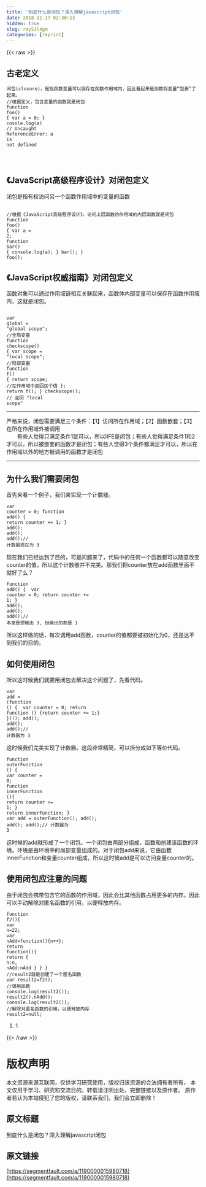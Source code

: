 ```yaml
---
title: '到底什么是闭包？深入理解javascript闭包' 
date: 2018-11-17 02:30:13
hidden: true
slug: ray53l4gm
categories: [reprint]
---
```


{{< raw >}}
<h2 id="articleHeader0">&#x53E4;&#x8001;&#x5B9A;&#x4E49;</h2><div class="widget-codetool" style="display:none"><div class="widget-codetool--inner"><span class="selectCode code-tool" data-toggle="tooltip" data-placement="top" title="" data-original-title="&#x5168;&#x9009;"></span> <span type="button" class="copyCode code-tool" data-toggle="tooltip" data-placement="top" data-clipboard-text="&#x95ED;&#x5305;(closure)&#xFF0C;&#x662F;&#x6307;&#x51FD;&#x6570;&#x53D8;&#x91CF;&#x53EF;&#x4EE5;&#x4FDD;&#x5B58;&#x5728;&#x51FD;&#x6570;&#x4F5C;&#x7528;&#x57DF;&#x5185;&#xFF0C;&#x56E0;&#x6B64;&#x770B;&#x8D77;&#x6765;&#x662F;&#x51FD;&#x6570;&#x5C06;&#x53D8;&#x91CF;&#x201C;&#x5305;&#x88F9;&#x201D;&#x4E86;&#x8D77;&#x6765;&#x3002;
//&#x6839;&#x636E;&#x5B9A;&#x4E49;&#xFF0C;&#x5305;&#x542B;&#x53D8;&#x91CF;&#x7684;&#x51FD;&#x6570;&#x5C31;&#x662F;&#x95ED;&#x5305;
function foo() {
    var a = 0;
}
cosole.log(a) 
// Uncaught ReferenceError: a is not defined

" title="" data-original-title="&#x590D;&#x5236;"></span> <span type="button" class="saveToNote code-tool" data-toggle="tooltip" data-placement="top" title="" data-original-title="&#x653E;&#x8FDB;&#x7B14;&#x8BB0;"></span></div></div><pre class="hljs oxygene"><code>&#x95ED;&#x5305;(closure)&#xFF0C;&#x662F;&#x6307;&#x51FD;&#x6570;&#x53D8;&#x91CF;&#x53EF;&#x4EE5;&#x4FDD;&#x5B58;&#x5728;&#x51FD;&#x6570;&#x4F5C;&#x7528;&#x57DF;&#x5185;&#xFF0C;&#x56E0;&#x6B64;&#x770B;&#x8D77;&#x6765;&#x662F;&#x51FD;&#x6570;&#x5C06;&#x53D8;&#x91CF;&#x201C;&#x5305;&#x88F9;&#x201D;&#x4E86;&#x8D77;&#x6765;&#x3002;
<span class="hljs-comment">//&#x6839;&#x636E;&#x5B9A;&#x4E49;&#xFF0C;&#x5305;&#x542B;&#x53D8;&#x91CF;&#x7684;&#x51FD;&#x6570;&#x5C31;&#x662F;&#x95ED;&#x5305;</span>
<span class="hljs-function"><span class="hljs-keyword">function</span> <span class="hljs-title">foo</span><span class="hljs-params">()</span> <span class="hljs-comment">{
    var a = 0;
}</span>
<span class="hljs-title">cosole</span>.<span class="hljs-title">log</span><span class="hljs-params">(a)</span> 
// <span class="hljs-title">Uncaught</span> <span class="hljs-title">ReferenceError</span>:</span> a <span class="hljs-keyword">is</span> <span class="hljs-keyword">not</span> defined

</code></pre><h2 id="articleHeader1">&#x300A;JavaScript&#x9AD8;&#x7EA7;&#x7A0B;&#x5E8F;&#x8BBE;&#x8BA1;&#x300B;&#x5BF9;&#x95ED;&#x5305;&#x5B9A;&#x4E49;</h2><p>&#x95ED;&#x5305;&#x662F;&#x6307;&#x6709;&#x6743;&#x8BBF;&#x95EE;&#x53E6;&#x4E00;&#x4E2A;&#x51FD;&#x6570;&#x4F5C;&#x7528;&#x57DF;&#x4E2D;&#x7684;&#x53D8;&#x91CF;&#x7684;&#x51FD;&#x6570;</p><div class="widget-codetool" style="display:none"><div class="widget-codetool--inner"><span class="selectCode code-tool" data-toggle="tooltip" data-placement="top" title="" data-original-title="&#x5168;&#x9009;"></span> <span type="button" class="copyCode code-tool" data-toggle="tooltip" data-placement="top" data-clipboard-text=" //&#x6839;&#x636E;&#x300A;JavaScript&#x9AD8;&#x7EA7;&#x7A0B;&#x5E8F;&#x8BBE;&#x8BA1;&#x300B;&#xFF0C;&#x8BBF;&#x95EE;&#x4E0A;&#x5C42;&#x51FD;&#x6570;&#x7684;&#x4F5C;&#x7528;&#x57DF;&#x7684;&#x5185;&#x5C42;&#x51FD;&#x6570;&#x5C31;&#x662F;&#x95ED;&#x5305;
function foo() {
    var a = 2;
    function bar() {
        console.log(a);
    }
    bar();
}
foo();
" title="" data-original-title="&#x590D;&#x5236;"></span> <span type="button" class="saveToNote code-tool" data-toggle="tooltip" data-placement="top" title="" data-original-title="&#x653E;&#x8FDB;&#x7B14;&#x8BB0;"></span></div></div><pre class="hljs javascript"><code> <span class="hljs-comment">//&#x6839;&#x636E;&#x300A;JavaScript&#x9AD8;&#x7EA7;&#x7A0B;&#x5E8F;&#x8BBE;&#x8BA1;&#x300B;&#xFF0C;&#x8BBF;&#x95EE;&#x4E0A;&#x5C42;&#x51FD;&#x6570;&#x7684;&#x4F5C;&#x7528;&#x57DF;&#x7684;&#x5185;&#x5C42;&#x51FD;&#x6570;&#x5C31;&#x662F;&#x95ED;&#x5305;</span>
<span class="hljs-function"><span class="hljs-keyword">function</span> <span class="hljs-title">foo</span>(<span class="hljs-params"></span>) </span>{
    <span class="hljs-keyword">var</span> a = <span class="hljs-number">2</span>;
    <span class="hljs-function"><span class="hljs-keyword">function</span> <span class="hljs-title">bar</span>(<span class="hljs-params"></span>) </span>{
        <span class="hljs-built_in">console</span>.log(a);
    }
    bar();
}
foo();
</code></pre><h2 id="articleHeader2">&#x300A;JavaScript&#x6743;&#x5A01;&#x6307;&#x5357;&#x300B;&#x5BF9;&#x95ED;&#x5305;&#x5B9A;&#x4E49;</h2><p>&#x51FD;&#x6570;&#x5BF9;&#x8C61;&#x53EF;&#x4EE5;&#x901A;&#x8FC7;&#x4F5C;&#x7528;&#x57DF;&#x94FE;&#x76F8;&#x4E92;&#x5173;&#x8054;&#x8D77;&#x6765;&#xFF0C;&#x51FD;&#x6570;&#x4F53;&#x5185;&#x90E8;&#x53D8;&#x91CF;&#x53EF;&#x4EE5;&#x4FDD;&#x5B58;&#x5728;&#x51FD;&#x6570;&#x4F5C;&#x7528;&#x57DF;&#x5185;&#xFF0C;&#x8FD9;&#x5C31;&#x662F;&#x95ED;&#x5305;&#x3002;</p><div class="widget-codetool" style="display:none"><div class="widget-codetool--inner"><span class="selectCode code-tool" data-toggle="tooltip" data-placement="top" title="" data-original-title="&#x5168;&#x9009;"></span> <span type="button" class="copyCode code-tool" data-toggle="tooltip" data-placement="top" data-clipboard-text=" var global = &quot;global scope&quot;; //&#x5168;&#x5C40;&#x53D8;&#x91CF;
function checkscope() {
    var scope = &quot;local scope&quot;; //&#x5C40;&#x90E8;&#x53D8;&#x91CF;
    function f() {
        return scope; //&#x5728;&#x4F5C;&#x7528;&#x57DF;&#x4E2D;&#x8FD4;&#x56DE;&#x8FD9;&#x4E2A;&#x503C;
    };
    return f();
}
checkscope(); // &#x8FD4;&#x56DE; &quot;local scope&quot;" title="" data-original-title="&#x590D;&#x5236;"></span> <span type="button" class="saveToNote code-tool" data-toggle="tooltip" data-placement="top" title="" data-original-title="&#x653E;&#x8FDB;&#x7B14;&#x8BB0;"></span></div></div><pre class="hljs php"><code> <span class="hljs-keyword">var</span> <span class="hljs-keyword">global</span> = <span class="hljs-string">&quot;global scope&quot;</span>; <span class="hljs-comment">//&#x5168;&#x5C40;&#x53D8;&#x91CF;</span>
<span class="hljs-function"><span class="hljs-keyword">function</span> <span class="hljs-title">checkscope</span><span class="hljs-params">()</span> </span>{
    <span class="hljs-keyword">var</span> scope = <span class="hljs-string">&quot;local scope&quot;</span>; <span class="hljs-comment">//&#x5C40;&#x90E8;&#x53D8;&#x91CF;</span>
    <span class="hljs-function"><span class="hljs-keyword">function</span> <span class="hljs-title">f</span><span class="hljs-params">()</span> </span>{
        <span class="hljs-keyword">return</span> scope; <span class="hljs-comment">//&#x5728;&#x4F5C;&#x7528;&#x57DF;&#x4E2D;&#x8FD4;&#x56DE;&#x8FD9;&#x4E2A;&#x503C;</span>
    };
    <span class="hljs-keyword">return</span> f();
}
checkscope(); <span class="hljs-comment">// &#x8FD4;&#x56DE; &quot;local scope&quot;</span></code></pre><hr><p>&#x4E25;&#x683C;&#x6765;&#x8BF4;&#xFF0C;&#x95ED;&#x5305;&#x9700;&#x8981;&#x6EE1;&#x8DB3;&#x4E09;&#x4E2A;&#x6761;&#x4EF6;&#xFF1A;&#x3010;1&#x3011;&#x8BBF;&#x95EE;&#x6240;&#x5728;&#x4F5C;&#x7528;&#x57DF;&#xFF1B;&#x3010;2&#x3011;&#x51FD;&#x6570;&#x5D4C;&#x5957;&#xFF1B;&#x3010;3&#x3011;&#x5728;&#x6240;&#x5728;&#x4F5C;&#x7528;&#x57DF;&#x5916;&#x88AB;&#x8C03;&#x7528;<br>&#x3000;&#x3000;&#x6709;&#x4E9B;&#x4EBA;&#x89C9;&#x5F97;&#x53EA;&#x6EE1;&#x8DB3;&#x6761;&#x4EF6;1&#x5C31;&#x53EF;&#x4EE5;&#xFF0C;&#x6240;&#x4EE5;IIFE&#x662F;&#x95ED;&#x5305;&#xFF1B;&#x6709;&#x4E9B;&#x4EBA;&#x89C9;&#x5F97;&#x6EE1;&#x8DB3;&#x6761;&#x4EF6;1&#x548C;2&#x624D;&#x53EF;&#x4EE5;&#xFF0C;&#x6240;&#x4EE5;&#x88AB;&#x5D4C;&#x5957;&#x7684;&#x51FD;&#x6570;&#x624D;&#x662F;&#x95ED;&#x5305;&#xFF1B;&#x6709;&#x4E9B;&#x4EBA;&#x89C9;&#x5F97;3&#x4E2A;&#x6761;&#x4EF6;&#x90FD;&#x6EE1;&#x8DB3;&#x624D;&#x53EF;&#x4EE5;&#xFF0C;&#x6240;&#x4EE5;&#x5728;&#x4F5C;&#x7528;&#x57DF;&#x4EE5;&#x5916;&#x7684;&#x5730;&#x65B9;&#x88AB;&#x8C03;&#x7528;&#x7684;&#x51FD;&#x6570;&#x624D;&#x662F;&#x95ED;&#x5305;</p><hr><h2 id="articleHeader3">&#x4E3A;&#x4EC0;&#x4E48;&#x6211;&#x4EEC;&#x9700;&#x8981;&#x95ED;&#x5305;</h2><p>&#x9996;&#x5148;&#x6765;&#x770B;&#x4E00;&#x4E2A;&#x4F8B;&#x5B50;&#xFF0C;&#x6211;&#x4EEC;&#x6765;&#x5B9E;&#x73B0;&#x4E00;&#x4E2A;&#x8BA1;&#x6570;&#x5668;&#x3002;</p><div class="widget-codetool" style="display:none"><div class="widget-codetool--inner"><span class="selectCode code-tool" data-toggle="tooltip" data-placement="top" title="" data-original-title="&#x5168;&#x9009;"></span> <span type="button" class="copyCode code-tool" data-toggle="tooltip" data-placement="top" data-clipboard-text="var counter = 0;
function add() {
   return counter += 1;
}
add();
add();
add();// &#x8BA1;&#x6570;&#x5668;&#x73B0;&#x5728;&#x4E3A; 3 
" title="" data-original-title="&#x590D;&#x5236;"></span> <span type="button" class="saveToNote code-tool" data-toggle="tooltip" data-placement="top" title="" data-original-title="&#x653E;&#x8FDB;&#x7B14;&#x8BB0;"></span></div></div><pre class="hljs dockerfile"><code>var counter = <span class="hljs-number">0</span>;
function <span class="hljs-keyword">add</span><span class="bash">() {
</span>   return counter += <span class="hljs-number">1</span>;
}
<span class="hljs-keyword">add</span><span class="bash">();
</span><span class="hljs-keyword">add</span><span class="bash">();
</span><span class="hljs-keyword">add</span><span class="bash">();// &#x8BA1;&#x6570;&#x5668;&#x73B0;&#x5728;&#x4E3A; 3 
</span></code></pre><p>&#x73B0;&#x5728;&#x6211;&#x4EEC;&#x5DF2;&#x7ECF;&#x8FBE;&#x5230;&#x4E86;&#x76EE;&#x7684;&#xFF0C;&#x53EF;&#x662F;&#x95EE;&#x9898;&#x6765;&#x4E86;&#xFF0C;&#x4EE3;&#x7801;&#x4E2D;&#x7684;&#x4EFB;&#x4F55;&#x4E00;&#x4E2A;&#x51FD;&#x6570;&#x90FD;&#x53EF;&#x4EE5;&#x968F;&#x610F;&#x6539;&#x53D8;counter&#x7684;&#x503C;&#xFF0C;&#x6240;&#x4EE5;&#x8FD9;&#x4E2A;&#x8BA1;&#x6570;&#x5668;&#x5E76;&#x4E0D;&#x5B8C;&#x7F8E;&#x3002;&#x90A3;&#x6211;&#x4EEC;&#x628A;counter&#x653E;&#x5728;add&#x51FD;&#x6570;&#x91CC;&#x9762;&#x4E0D;&#x5C31;&#x597D;&#x4E86;&#x4E48;&#xFF1F;</p><div class="widget-codetool" style="display:none"><div class="widget-codetool--inner"><span class="selectCode code-tool" data-toggle="tooltip" data-placement="top" title="" data-original-title="&#x5168;&#x9009;"></span> <span type="button" class="copyCode code-tool" data-toggle="tooltip" data-placement="top" data-clipboard-text="function add() {
    var counter = 0;
    return counter += 1;
} 
add();
add();
add();// &#x672C;&#x610F;&#x662F;&#x60F3;&#x8F93;&#x51FA; 3, &#x4F46;&#x8F93;&#x51FA;&#x7684;&#x90FD;&#x662F; 1
" title="" data-original-title="&#x590D;&#x5236;"></span> <span type="button" class="saveToNote code-tool" data-toggle="tooltip" data-placement="top" title="" data-original-title="&#x653E;&#x8FDB;&#x7B14;&#x8BB0;"></span></div></div><pre class="hljs dockerfile"><code>function <span class="hljs-keyword">add</span><span class="bash">() {
</span>    var counter = <span class="hljs-number">0</span>;
    return counter += <span class="hljs-number">1</span>;
} 
<span class="hljs-keyword">add</span><span class="bash">();
</span><span class="hljs-keyword">add</span><span class="bash">();
</span><span class="hljs-keyword">add</span><span class="bash">();// &#x672C;&#x610F;&#x662F;&#x60F3;&#x8F93;&#x51FA; 3, &#x4F46;&#x8F93;&#x51FA;&#x7684;&#x90FD;&#x662F; 1
</span></code></pre><p>&#x6240;&#x4EE5;&#x8FD9;&#x6837;&#x505A;&#x7684;&#x8BDD;&#xFF0C;&#x6BCF;&#x6B21;&#x8C03;&#x7528;add&#x51FD;&#x6570;&#xFF0C;counter&#x7684;&#x503C;&#x90FD;&#x8981;&#x88AB;&#x521D;&#x59CB;&#x5316;&#x4E3A;0&#xFF0C;&#x8FD8;&#x662F;&#x8FBE;&#x4E0D;&#x5230;&#x6211;&#x4EEC;&#x7684;&#x76EE;&#x7684;&#x3002;</p><h2 id="articleHeader4">&#x5982;&#x4F55;&#x4F7F;&#x7528;&#x95ED;&#x5305;</h2><p>&#x6240;&#x4EE5;&#x8FD9;&#x65F6;&#x5019;&#x6211;&#x4EEC;&#x5C31;&#x8981;&#x7528;&#x95ED;&#x5305;&#x53BB;&#x89E3;&#x51B3;&#x8FD9;&#x4E2A;&#x95EE;&#x9898;&#x4E86;&#xFF0C;&#x5148;&#x770B;&#x4EE3;&#x7801;&#x3002;</p><div class="widget-codetool" style="display:none"><div class="widget-codetool--inner"><span class="selectCode code-tool" data-toggle="tooltip" data-placement="top" title="" data-original-title="&#x5168;&#x9009;"></span> <span type="button" class="copyCode code-tool" data-toggle="tooltip" data-placement="top" data-clipboard-text="var add = (function () {
    var counter = 0;
    return function () {return counter += 1;}
})();
add();
add();
add();// &#x8BA1;&#x6570;&#x5668;&#x4E3A; 3
" title="" data-original-title="&#x590D;&#x5236;"></span> <span type="button" class="saveToNote code-tool" data-toggle="tooltip" data-placement="top" title="" data-original-title="&#x653E;&#x8FDB;&#x7B14;&#x8BB0;"></span></div></div><pre class="hljs dockerfile"><code>var <span class="hljs-keyword">add</span><span class="bash"> = (<span class="hljs-function"><span class="hljs-title">function</span></span> () {
</span>    var counter = <span class="hljs-number">0</span>;
    return function () {return counter += <span class="hljs-number">1</span>;}
})();
<span class="hljs-keyword">add</span><span class="bash">();
</span><span class="hljs-keyword">add</span><span class="bash">();
</span><span class="hljs-keyword">add</span><span class="bash">();// &#x8BA1;&#x6570;&#x5668;&#x4E3A; 3
</span></code></pre><p>&#x8FD9;&#x65F6;&#x5019;&#x6211;&#x4EEC;&#x5B8C;&#x7F8E;&#x5B9E;&#x73B0;&#x4E86;&#x8BA1;&#x6570;&#x5668;&#x3002;&#x8FD9;&#x6BB5;&#x975E;&#x5E38;&#x7CBE;&#x7B80;&#xFF0C;&#x53EF;&#x4EE5;&#x62C6;&#x5206;&#x6210;&#x5982;&#x4E0B;&#x7B49;&#x4EF7;&#x4EE3;&#x7801;&#x3002;</p><div class="widget-codetool" style="display:none"><div class="widget-codetool--inner"><span class="selectCode code-tool" data-toggle="tooltip" data-placement="top" title="" data-original-title="&#x5168;&#x9009;"></span> <span type="button" class="copyCode code-tool" data-toggle="tooltip" data-placement="top" data-clipboard-text="function outerFunction () {
     var counter = 0;
     function innerFunction (){
         return counter += 1;
     }
     return innerFunction;
}
var add = outerFunction();
add();
add();
add();// &#x8BA1;&#x6570;&#x5668;&#x4E3A; 3" title="" data-original-title="&#x590D;&#x5236;"></span> <span type="button" class="saveToNote code-tool" data-toggle="tooltip" data-placement="top" title="" data-original-title="&#x653E;&#x8FDB;&#x7B14;&#x8BB0;"></span></div></div><pre class="hljs actionscript"><code><span class="hljs-function"><span class="hljs-keyword">function</span> <span class="hljs-title">outerFunction</span> <span class="hljs-params">()</span> </span>{
     <span class="hljs-keyword">var</span> counter = <span class="hljs-number">0</span>;
     <span class="hljs-function"><span class="hljs-keyword">function</span> <span class="hljs-title">innerFunction</span> <span class="hljs-params">()</span></span>{
         <span class="hljs-keyword">return</span> counter += <span class="hljs-number">1</span>;
     }
     <span class="hljs-keyword">return</span> innerFunction;
}
<span class="hljs-keyword">var</span> add = outerFunction();
add();
add();
add();<span class="hljs-comment">// &#x8BA1;&#x6570;&#x5668;&#x4E3A; 3</span></code></pre><p>&#x8FD9;&#x65F6;&#x5019;&#x7684;add&#x5C31;&#x5F62;&#x6210;&#x4E86;&#x4E00;&#x4E2A;&#x95ED;&#x5305;&#x3002;&#x4E00;&#x4E2A;&#x95ED;&#x5305;&#x7531;&#x4E24;&#x90E8;&#x5206;&#x7EC4;&#x6210;&#xFF0C;&#x51FD;&#x6570;&#x548C;&#x521B;&#x5EFA;&#x8BE5;&#x51FD;&#x6570;&#x7684;&#x73AF;&#x5883;&#x3002;&#x73AF;&#x5883;&#x662F;&#x7531;&#x73AF;&#x5883;&#x4E2D;&#x7684;&#x5C40;&#x90E8;&#x53D8;&#x91CF;&#x7EC4;&#x6210;&#x7684;&#x3002;&#x5BF9;&#x4E8E;&#x95ED;&#x5305;add&#x6765;&#x8BF4;&#xFF0C;&#x5B83;&#x7531;&#x51FD;&#x6570;innerFunction&#x548C;&#x53D8;&#x91CF;counter&#x7EC4;&#x6210;&#xFF0C;&#x6240;&#x4EE5;&#x8FD9;&#x65F6;&#x5019;add&#x662F;&#x53EF;&#x4EE5;&#x8BBF;&#x95EE;&#x53D8;&#x91CF;counter&#x7684;&#x3002;</p><h2 id="articleHeader5">&#x4F7F;&#x7528;&#x95ED;&#x5305;&#x5E94;&#x6CE8;&#x610F;&#x7684;&#x95EE;&#x9898;</h2><p>&#x7531;&#x4E8E;&#x95ED;&#x5305;&#x4F1A;&#x643A;&#x5E26;&#x5305;&#x542B;&#x5B83;&#x7684;&#x51FD;&#x6570;&#x7684;&#x4F5C;&#x7528;&#x57DF;&#xFF0C;&#x56E0;&#x6B64;&#x4F1A;&#x6BD4;&#x5176;&#x4ED6;&#x51FD;&#x6570;&#x5360;&#x7528;&#x66F4;&#x591A;&#x7684;&#x5185;&#x5B58;&#x3002;&#x56E0;&#x6B64;&#x53EF;&#x4EE5;&#x624B;&#x52A8;&#x89E3;&#x9664;&#x5BF9;&#x533F;&#x540D;&#x51FD;&#x6570;&#x7684;&#x5F15;&#x7528;&#xFF0C;&#x4EE5;&#x4FBF;&#x91CA;&#x653E;&#x5185;&#x5B58;&#x3002;</p><div class="widget-codetool" style="display:none"><div class="widget-codetool--inner"><span class="selectCode code-tool" data-toggle="tooltip" data-placement="top" title="" data-original-title="&#x5168;&#x9009;"></span> <span type="button" class="copyCode code-tool" data-toggle="tooltip" data-placement="top" data-clipboard-text="function f2(){
    var n=22;
    var nAdd=function(){n++};
    return function(){
        return {
            n:n,
            nAdd:nAdd
        }
    }
}
//result2&#x5C31;&#x662F;&#x521B;&#x5EFA;&#x4E86;&#x4E00;&#x4E2A;&#x533F;&#x540D;&#x51FD;&#x6570;
var result2=f2();
//&#x8C03;&#x7528;&#x51FD;&#x6570;
console.log(result2());
result2().nAdd();
console.log(result2());
//&#x89E3;&#x9664;&#x5BF9;&#x533F;&#x540D;&#x51FD;&#x6570;&#x7684;&#x5F15;&#x7528;&#xFF0C;&#x4EE5;&#x4FBF;&#x91CA;&#x653E;&#x5185;&#x5B58;
result2=null;
" title="" data-original-title="&#x590D;&#x5236;"></span> <span type="button" class="saveToNote code-tool" data-toggle="tooltip" data-placement="top" title="" data-original-title="&#x653E;&#x8FDB;&#x7B14;&#x8BB0;"></span></div></div><pre class="hljs javascript"><code><span class="hljs-function"><span class="hljs-keyword">function</span> <span class="hljs-title">f2</span>(<span class="hljs-params"></span>)</span>{
    <span class="hljs-keyword">var</span> n=<span class="hljs-number">22</span>;
    <span class="hljs-keyword">var</span> nAdd=<span class="hljs-function"><span class="hljs-keyword">function</span>(<span class="hljs-params"></span>)</span>{n++};
    <span class="hljs-keyword">return</span> <span class="hljs-function"><span class="hljs-keyword">function</span>(<span class="hljs-params"></span>)</span>{
        <span class="hljs-keyword">return</span> {
            <span class="hljs-attr">n</span>:n,
            <span class="hljs-attr">nAdd</span>:nAdd
        }
    }
}
<span class="hljs-comment">//result2&#x5C31;&#x662F;&#x521B;&#x5EFA;&#x4E86;&#x4E00;&#x4E2A;&#x533F;&#x540D;&#x51FD;&#x6570;</span>
<span class="hljs-keyword">var</span> result2=f2();
<span class="hljs-comment">//&#x8C03;&#x7528;&#x51FD;&#x6570;</span>
<span class="hljs-built_in">console</span>.log(result2());
result2().nAdd();
<span class="hljs-built_in">console</span>.log(result2());
<span class="hljs-comment">//&#x89E3;&#x9664;&#x5BF9;&#x533F;&#x540D;&#x51FD;&#x6570;&#x7684;&#x5F15;&#x7528;&#xFF0C;&#x4EE5;&#x4FBF;&#x91CA;&#x653E;&#x5185;&#x5B58;</span>
result2=<span class="hljs-literal">null</span>;
</code></pre><ol><li>1</li></ol>
{{< /raw >}}

# 版权声明
本文资源来源互联网，仅供学习研究使用，版权归该资源的合法拥有者所有，
本文仅用于学习、研究和交流目的。转载请注明出处、完整链接以及原作者。
原作者若认为本站侵犯了您的版权，请联系我们，我们会立即删除！

## 原文标题
到底什么是闭包？深入理解javascript闭包

## 原文链接
[https://segmentfault.com/a/1190000015980718](https://segmentfault.com/a/1190000015980718)

